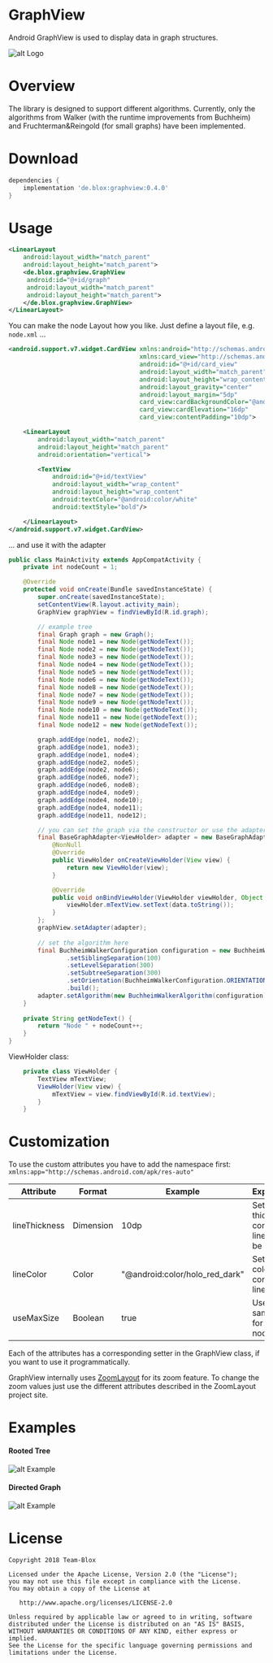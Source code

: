 GraphView
===========

Android GraphView is used to display data in graph structures.

![alt Logo](image/GraphView_logo.png "Graph Logo")

Overview
========
The library is designed to support different algorithms. Currently, only the algorithms from Walker (with the runtime improvements from Buchheim) and Fruchterman&Reingold (for small graphs) have been implemented.

Download
========

```groovy
dependencies {
    implementation 'de.blox:graphview:0.4.0'
}
```
Usage
======

```xml
<LinearLayout
    android:layout_width="match_parent"
    android:layout_height="match_parent">
    <de.blox.graphview.GraphView
     android:id="@+id/graph"
     android:layout_width="match_parent"
     android:layout_height="match_parent">
    </de.blox.graphview.GraphView>
</LinearLayout>
```
You can make the node Layout how you like. Just define a layout file, e.g. ```node.xml``` ...
```xml
<android.support.v7.widget.CardView xmlns:android="http://schemas.android.com/apk/res/android"
                                    xmlns:card_view="http://schemas.android.com/apk/res-auto"
                                    android:id="@+id/card_view"
                                    android:layout_width="match_parent"
                                    android:layout_height="wrap_content"
                                    android:layout_gravity="center"
                                    android:layout_margin="5dp"
                                    card_view:cardBackgroundColor="@android:color/holo_blue_dark"
                                    card_view:cardElevation="16dp"
                                    card_view:contentPadding="10dp">

    <LinearLayout
        android:layout_width="match_parent"
        android:layout_height="match_parent"
        android:orientation="vertical">

        <TextView
            android:id="@+id/textView"
            android:layout_width="wrap_content"
            android:layout_height="wrap_content"
            android:textColor="@android:color/white"
            android:textStyle="bold"/>

    </LinearLayout>
</android.support.v7.widget.CardView>
```

... and use it with the adapter

```java
public class MainActivity extends AppCompatActivity {
    private int nodeCount = 1;

    @Override
    protected void onCreate(Bundle savedInstanceState) {
        super.onCreate(savedInstanceState);
        setContentView(R.layout.activity_main);
        GraphView graphView = findViewById(R.id.graph);

        // example tree
        final Graph graph = new Graph();
        final Node node1 = new Node(getNodeText());
        final Node node2 = new Node(getNodeText());
        final Node node3 = new Node(getNodeText());
        final Node node4 = new Node(getNodeText());
        final Node node5 = new Node(getNodeText());
        final Node node6 = new Node(getNodeText());
        final Node node8 = new Node(getNodeText());
        final Node node7 = new Node(getNodeText());
        final Node node9 = new Node(getNodeText());
        final Node node10 = new Node(getNodeText());
        final Node node11 = new Node(getNodeText());
        final Node node12 = new Node(getNodeText());

        graph.addEdge(node1, node2);
        graph.addEdge(node1, node3);
        graph.addEdge(node1, node4);
        graph.addEdge(node2, node5);
        graph.addEdge(node2, node6);
        graph.addEdge(node6, node7);
        graph.addEdge(node6, node8);
        graph.addEdge(node4, node9);
        graph.addEdge(node4, node10);
        graph.addEdge(node4, node11);
        graph.addEdge(node11, node12);

        // you can set the graph via the constructor or use the adapter.setGraph(Graph) method
        final BaseGraphAdapter<ViewHolder> adapter = new BaseGraphAdapter<ViewHolder>(this, R.layout.node, graph) {
            @NonNull
            @Override
            public ViewHolder onCreateViewHolder(View view) {
                return new ViewHolder(view);
            }

            @Override
            public void onBindViewHolder(ViewHolder viewHolder, Object data, int position) {
                viewHolder.mTextView.setText(data.toString());
            }
        };
        graphView.setAdapter(adapter);
        
        // set the algorithm here
        final BuchheimWalkerConfiguration configuration = new BuchheimWalkerConfiguration.Builder()
                .setSiblingSeparation(100)
                .setLevelSeparation(300)
                .setSubtreeSeparation(300)
                .setOrientation(BuchheimWalkerConfiguration.ORIENTATION_TOP_BOTTOM)
                .build();
        adapter.setAlgorithm(new BuchheimWalkerAlgorithm(configuration));
    }
    
    private String getNodeText() {
        return "Node " + nodeCount++;
    }
}
```

ViewHolder class:
```java
    private class ViewHolder {
        TextView mTextView;
        ViewHolder(View view) {
            mTextView = view.findViewById(R.id.textView);
        }
    }
```

Customization
=============

To use the custom attributes you have to add the namespace first: ```
    xmlns:app="http://schemas.android.com/apk/res-auto"```

| Attribute        | Format    | Example                        | Explanation|
|------------------|-----------|--------------------------------|------------|
| lineThickness   | Dimension | 10dp                           | Set how thick the connection lines should be
| lineColor       | Color     | "@android:color/holo_red_dark" | Set the color of the connection lines
| useMaxSize      | Boolean   | true                           | Use the same size for each node

Each of the attributes has a corresponding setter in the GraphView class, if you want to use it programmatically.

GraphView internally uses [ZoomLayout](https://github.com/natario1/ZoomLayout)  for its zoom feature. To change the zoom values just use the different attributes described in the ZoomLayout project site.

Examples
========
#### Rooted Tree
![alt Example](image/Tree.png "Tree Example")

#### Directed Graph
![alt Example](image/Graph.png "Graph Example")

License
=======

    Copyright 2018 Team-Blox

    Licensed under the Apache License, Version 2.0 (the "License");
    you may not use this file except in compliance with the License.
    You may obtain a copy of the License at

       http://www.apache.org/licenses/LICENSE-2.0

    Unless required by applicable law or agreed to in writing, software
    distributed under the License is distributed on an "AS IS" BASIS,
    WITHOUT WARRANTIES OR CONDITIONS OF ANY KIND, either express or implied.
    See the License for the specific language governing permissions and
    limitations under the License.